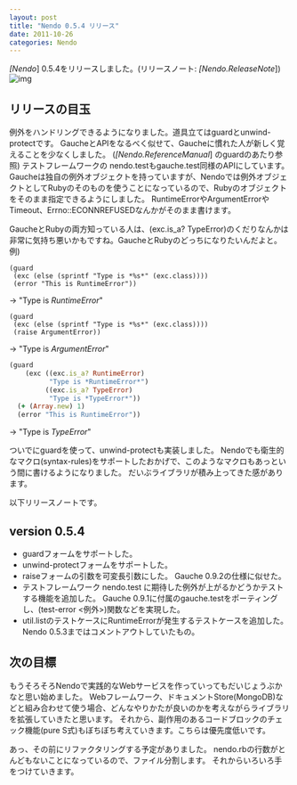 ```yaml
---
layout: post
title: "Nendo 0.5.4 リリース"
date: 2011-10-26
categories: Nendo
---
```

*[Nendo*] 0.5.4をリリースしました。(リリースノート: *[Nendo.ReleaseNote*])
![img](../img/rubygems_icon_128.png)
## リリースの目玉
例外をハンドリングできるようになりました。道具立てはguardとunwind-protectです。
GaucheとAPIをなるべく似せて、Gaucheに慣れた人が新しく覚えることを少なくしました。 (*[Nendo.ReferenceManual*] のguardのあたり参照)
テストフレームワークの nendo.testもgauche.test同様のAPIにしています。
Gaucheは独自の例外オブジェクトを持っていますが、Nendoでは例外オブジェクトとしてRubyのそのものを使うことになっているので、Rubyのオブジェクトをそのまま指定できるようにしました。
RuntimeErrorやArgumentErrorやTimeout、Errno::ECONNREFUSEDなんかがそのまま書けます。

GaucheとRubyの両方知っている人は、(exc.is_a? TypeError)のくだりなんかは非常に気持ち悪いかもですね。GaucheとRubyのどっちになりたいんだよと。
例)
```
(guard
 (exc (else (sprintf "Type is *%s*" (exc.class))))
 (error "This is RuntimeError"))
```
 → "Type is *RuntimeError*"

```
(guard
 (exc (else (sprintf "Type is *%s*" (exc.class))))
 (raise ArgumentError))
```
 → "Type is *ArgumentError*"

```ruby
(guard
    (exc ((exc.is_a? RuntimeError)
          "Type is *RuntimeError*")
         ((exc.is_a? TypeError)
          "Type is *TypeError*"))
  (+ (Array.new) 1)
  (error "This is RuntimeError"))
```
 → "Type is *TypeError*"

ついでにguardを使って、unwind-protectも実装しました。
Nendoでも衛生的なマクロ(syntax-rules)をサポートしたおかげで、このようなマクロもあっという間に書けるようになりました。
だいぶライブラリが積み上ってきた感があります。

以下リリースノートです。
## version 0.5.4
- guardフォームをサポートした。
- unwind-protectフォームをサポートした。
- raiseフォームの引数を可変長引数にした。
 Gauche 0.9.2の仕様に似せた。
- テストフレームワーク nendo.test に期待した例外が上がるかどうかテストする機能を追加した。
 Gauche 0.9.1に付属のgauche.testをポーティングし、(test-error <例外>)関数などを実現した。
- util.listのテストケースにRuntimeErrorが発生するテストケースを追加した。
 Nendo 0.5.3まではコメントアウトしていたもの。

## 次の目標
もうそろそろNendoで実践的なWebサービスを作っていってもだいじょうぶかなと思い始めました。
Webフレームワーク、ドキュメントStore(MongoDB)などと組み合わせて使う場合、どんなやりかたが良いのかを考えながらライブラリを拡張していきたと思います。
それから、副作用のあるコードブロックのチェック機能(pure S式)もぼちぼち考えていきます。こちらは優先度低いです。

あっ、その前にリファクタリングする予定がありました。
nendo.rbの行数がとんどもないことになっているので、ファイル分割します。
それからいろいろ手をつけていきます。
